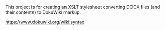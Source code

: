This project is for creating an XSLT stylesheet converting DOCX files 
(and their contents) to DokuWiki markup.

https://www.dokuwiki.org/wiki:syntax
